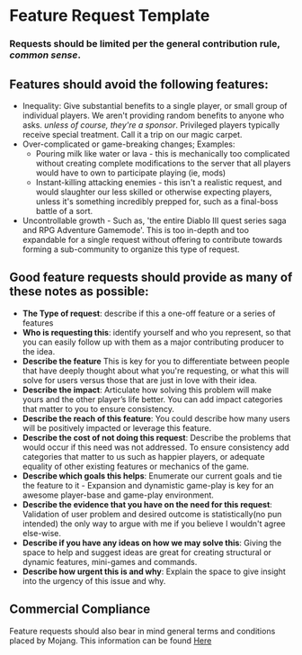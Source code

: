 # Feature Request Template

### Requests should be limited per the general contribution rule, *common sense*. 

## Features should **avoid** the following features:
- Inequality: Give substantial benefits to a single player, or small group of individual players. We aren't providing random benefits to anyone who asks. *unless of course, they're a sponsor*. Privileged players typically receive special treatment. Call it a trip on our magic carpet.
- Over-complicated or game-breaking changes; Examples:
  - Pouring milk like water or lava - this is mechanically too complicated without creating complete modifications to the server that all players would have to own to participate playing (ie, mods)
  - Instant-killing attacking enemies - this isn't a realistic request, and would slaughter our less skilled or otherwise expecting players, unless it's something incredibly prepped for, such as a final-boss battle of a sort.
- Uncontrollable growth - Such as, 'the entire Diablo III quest series saga and RPG Adventure Gamemode'. This is too in-depth and too expandable for a single request without offering to contribute towards forming a sub-community to organize this type of request.

## **Good** feature requests should provide as many of these notes as possible:
- **The Type of request**: describe if this a one-off feature or a series of features
- **Who is requesting this**: identify yourself and who you represent, so that you can easily follow up with them as a major contributing producer to the idea.
- **Describe the feature** This is key for you to differentiate between people that have deeply thought about what you're requesting, or what this will solve for users versus those that are just in love with their idea.
- **Describe the impact**: Articulate how solving this problem will make yours and the other player’s life better. You can add impact categories that matter to you to ensure consistency.
- **Describe the reach of this feature**: You could describe how many users will be positively impacted or leverage this feature.
- **Describe the cost of not doing this request**: Describe the problems that would occur if this need was not addressed. To ensure consistency add categories that matter to us such as happier players, or adequate equality of other existing features or mechanics of the game.
- **Describe which goals this helps**: Enumerate our current goals and tie the feature to it - Expansion and dynamistic game-play is key for an awesome player-base and game-play environment.
- **Describe the evidence that you have on the need for this request**: Validation of user problem and desired outcome is statistically(no pun intended) the only way to argue with me if you believe I wouldn't agree else-wise. 
- **Describe if you have any ideas on how we may solve this**: Giving the space to help and suggest ideas are great for creating structural or dynamic features, mini-games and commands.
- **Describe how urgent this is and why**: Explain the space to give insight into the urgency of this issue and why.

## Commercial Compliance
Feature requests should also bear in mind general terms and conditions placed by Mojang. This information can be found [Here](https://account.mojang.com/terms#commercial)